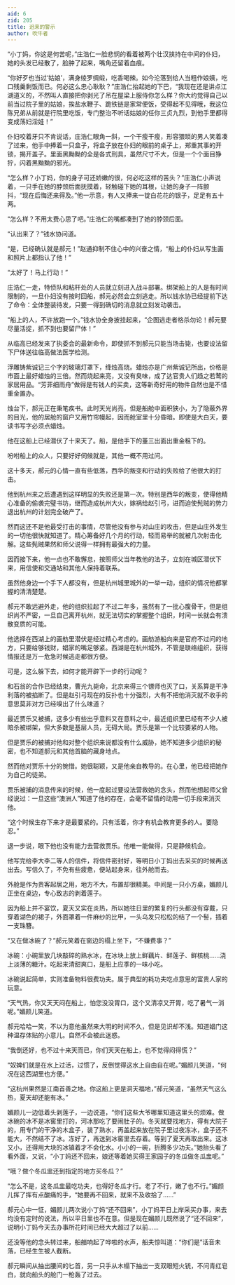 ```yaml
---
aid: 6
zid: 205
title: 迟来的警示
author: 吹牛者
---
```


“小丁妈，你这是何苦呢，”庄浩仁一脸悲悯的看着被两个壮汉挟持在中间的仆妇，她的头发已经散了，脸肿了起来，嘴角还留着血痕。

“你好歹也当过‘姑娘’，满身绫罗绸缎，吃香喝辣。如今沦落到给人当粗作娘姨，吃口残羹剩饭而已。何必这么忠心耿耿？”庄浩仁抬起她的下巴，“我现在还是讲点江湖道义的，不然叫人直接把你剥光了吊在屋梁上服侍你怎么样？你大约觉得自己以前当过院子里的姑娘，挨盐水鞭子、跪铁链是家常便饭，受得起不见得哦，我这位陈兄弟从前就是行院里吃饭，专门整治不听话姑娘的任你三贞九烈，到他手里都得变成荡妇淫娃！”

仆妇咬着牙只不肯说话，庄浩仁眼角一斜，一个干瘦干瘦，形容猥琐的男人笑着凑了过来，他手中捧着一只盒子，将盒子放在仆妇的眼前的桌子上，郑重其事的开锁，揭开盖子。里面黑黝黝的全是各式刑具，虽然尺寸不大，但是一个个面目狰狞，闪着黑黝黝的邪光。

“怎么样？小丁妈，你的身子可还娇嫩的很，何必吃这样的苦头？”庄浩仁小声说着，一只手在她的脖颈后面抚摸着，轻触碰下她的耳根，让她的身子一阵颤抖，“现在后悔还来得及。”他一示意，有人又捧来一锭白花花的银子，足足有五十两。

“怎么样？不用太费心思了吧。”庄浩仁的嘴都凑到了她的脖颈后面。

“认出来了？”钱水协问道。

“是，已经确认就是郝元！”赵通抑制不住心中的兴奋之情，“船上的仆妇从写生画和照片上都指认了他！”

“太好了！马上行动！”

庄浩仁一走，特侦队和粘杆处的人员就立刻进入战斗部署。绑架船上的人是有时间限制的，一旦仆妇没有按时回船，郝元必然会立刻逃走。所以钱水协已经提前下达了命令：全体整装待发，只要一得到确切的消息就立刻发动袭击。

“船上的人，不许放跑一个。”钱水协全身披挂起来，“企图逃走者格杀勿论！郝元要尽量活捉，抓不到也要留尸体！”

从临高已经发来了执委会的最新命令，即使抓不到郝元只能当场击毙，也要设法留下尸体送往临高做法医学检测。

浮雕铸紫诚记三个字的玻璃灯罩下，绛烛高烧。蜡烛亦是广州紫诚记所出，价格是市面上最好蜡烛的三倍。然而烧起来亮，又没有臭味，成了达官贵人们趋之若鹜的家居用品。“芳菲细雨舟”做得是有钱人的买卖，这等新奇好用的物件自然也是不惜重金置办。

烛台下，郝元正在秉笔疾书。此时天光尚亮，但是船舱中面积狭小，为了隐蔽外界的目光，他的居舱的窗户又用竹帘幔起，因而舱室里十分昏暗。即使是大白天，要读书写字必须点蜡烛。

他在这船上已经潜伏了十来天了。船，是他手下的董三出面出重金租下的。

吩咐船上的众人，只要好好伺候就是，其他一概不用过问。

这十多天，郝元的心情一直有些低落，西华的叛变和行动的失败给了他很大的打击。

他到杭州来之后遭遇到这样明显的失败还是第一次。特别是西华的叛变，使得他精心准备的偷袭完璧书坊，继而造成杭州大火，嫁祸给赵引弓，进而迫使髡贼的势力退出杭州的计划完全破产了。

然而这还不是他最受打击的事情，尽管他没有参与对山庄的攻击，但是山庄外发生的一切他很快就知道了。精心筹备好几个月的行动，轻而易举的就被几次射击化解。这些髡贼果然和师父说得一样拥有最强大的力量。

因而接下来，他一点也不敢懈怠，按照师父当年教他的法子，立刻在城区潜伏下来，用信使和交通站和其他人保持着联系。

虽然他身边一个手下人都没有，但是杭州城里城外的一举一动，组织的情况他都掌握的清清楚楚。

郝元不敢远避外走，他的组织拉起了不过二年多，虽然有了一批心腹骨干，但是组织尚不严密，一旦自己离开杭州，就无法切实的掌握整个组织，时间一长就会有溃散变质的可能。

他选择在西湖上的画舫里潜伏是经过精心考虑的。画舫游船向来是官府不过问的地方，只要给够钱财，娼家的嘴足够紧。西湖是在杭州城外，不管是联络组织，获得情报还是万一危急时候逃走都很方便。

可是，这么躲下去，如何才能开辟下一步的行动呢？

和石翁的合作已经结束，曹光九毙命，北京来得三个镖师也灭了口，关系算是干净利落的被掐断了。但是赵引弓现在的反扑也十分强烈，大有不把他消灭就不收手的意思莫非对方已经嗅出了什么味道？

最近贾乐又被捕，这多少有些出乎意料又在意料之中，最近组织里已经有不少人被暗杀被绑架，但大多数是基层人员，无碍大局。贾乐是第一个比较要紧的人物。

但是贾乐的被捕对他和对整个组织来说都没有什么威胁，她不知道多少组织的秘密，也不知道郝元和其他首脑的藏身地点。

然而他对贾乐十分的惋惜。她很聪颖，又是他亲自教导的。在心里，他已经把她作为自己的徒弟。

贾乐被捕的消息传来的时候，他一度起过要设法营救她的念头，然而他想起师父曾经说过：一旦这些“澳洲人”知道了他的存在，会毫不留情的动用一切手段来消灭他。

“这个时候生存下来才是最要紧的。只有活着，你才有机会教育更多的人。要隐忍。”

退一步说，眼下他也没有能力去营救贾乐。他唯一能做得，只是静候机会。

他写完给李大李二等人的信件，将信件密封好，等明日小丁妈出去采买的时候再送出去。写信久了，不免有些疲惫，便站起身来，往外舱而去。

外舱是作为贵客起居之用，地方不大，布置却很精美。中间是一只小方桌，媚颜儿正坐在桌边，专心致志的剥着莲子。

因为船上并不宴饮，夏天又实在炎热，所以她往日里的繁复的行头都没有穿戴，只穿着湖色的裙子，外面罩着一件麻纱的比甲，一头乌发只松松的结了一个髻，插着一支珠簪。

“又在做冰碗了？”郝元笑着在窗边的榻上坐下，“不嫌费事？”

冰碗：小碗里放几块敲碎的熟水冰，在冰块上放上鲜藕片、鲜莲子、鲜核桃……浇上淡薄的糖汁。吃起来清甜爽口，是船上应季的一味小吃。

冰碗说起简单，实则准备物料很费功夫。属于典型的耗功夫吃点意思的富贵人家的玩意。

“天气热，你又天天闷在船上，怕您没没胃口，这个又清凉又开胃，吃了暑气一消呢。”媚颜儿笑道。

郝元哈哈一笑，不以为意他虽然来大明的时间不久，但是见识却不浅。知道娼门这种温存体贴的小意儿。自然不会被此迷惑。

“我倒还好，也不过十来天而已，你们天天在船上，也不觉得闷得慌？”

“奴婢们就是在水上过活，过惯了，反倒觉得这水上自由自在呢。”媚颜儿笑道，“何况在这西湖里也方便。”

“这杭州果然是江南首善之地。你这船上更是洞天福地，”郝元笑道，“虽然天气这么热，夏天却还能有冰。”

媚颜儿一边低着头剥莲子，一边说道，“你们这些大爷哪里知道这里头的烦难。做冰碗的冰不是冰窖里打的，河冰那吃了要闹肚子的。冬天就要找地方，得有大院子的，用专门的干净的木盒子，装了熟水，再盖起来放在院子里过夜冻冰，盒子还不能大，不然结不了冰。冻好了，再送到冰窖里去存着。等到了夏天再取出来。这冰又小，还得用大块的冰镇着才不会化水。小小的一碗，折腾多少功夫。”她抬头看了看外面，又说，“小丁妈还不回来，娘还等着她买得王家园子的冬瓜做冬瓜盅呢。”

“哦？做个冬瓜盅还到指定的地方买冬瓜？”

“怎么不是，这冬瓜盅最吃功夫，也得好冬瓜才行。老了不行，嫩了也不行。”媚颜儿挥了挥有点酸痛的手，“她要再不回来，就来不及收拾了……”

郝元心中一怔，媚颜儿两次说小丁妈“还不回来”，小丁妈平日上岸采买办事，来去均没有定时的说法，所以平日里也不在意。但是现在媚颜儿既然说了“还不回来”，说明小丁妈今天去办事所花时间已经大大超过了以前……

还没等他的念头转过来，船艏响起了哗啦的水声，船夫惊叫道：“你们是”话音未落，已经生生被人截断。

郝元瞬间从抽出腰间的匕首，另一只手从木榻下抽出一支双眼短火铳，不问青红皂白，就向船头的舱门一枪轰了过去。
